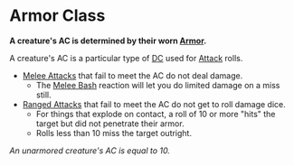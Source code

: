 # Armor Class
**A creature's AC is determined by their worn [Armor](../../Items/Individual%20Item%20Cards/Armors/Armor%20Properties/Armor%20X%20Property.md).**

A creature's AC is a particular type of [DC](../../Game%20Procedures/DC.md) used for [Attack](../../Game%20Procedures/Attack.md) rolls.
- [Melee Attacks](../../Game%20Procedures/Melee%20Attack.md) that fail to meet the AC do not deal damage.
	- The [Melee Bash](../../Game%20Procedures/Reaction.md#Melee%20Bash) reaction will let you do limited damage on a miss still.
- [Ranged Attacks](../../Game%20Procedures/Ranged%20Attack.md) that fail to meet the AC do not get to roll damage dice.
	- For things that explode on contact, a roll of 10 or more "hits" the target but did not penetrate their armor.
	- Rolls less than 10 miss the target outright.

*An unarmored creature's AC is equal to 10.*